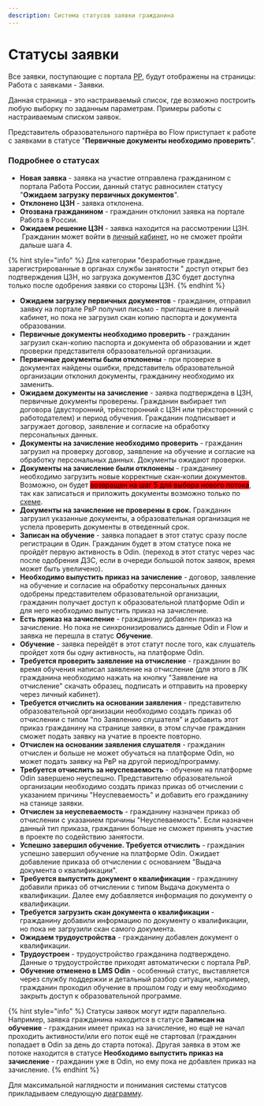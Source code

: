 ```yaml
---
description: Система статусов заявки гражданина
---
```


# Статусы заявки

Все заявки, поступающие с портала [РР](https://trudvsem.ru/), будут отображены на страницы: Работа с заявками - Заявки.&#x20;

Данная страница - это настраиваемый список, где возможно построить любую выборку по заданным параметрам. Примеры работы  с настраиваемым списком заявок.

Представитель образовательного партнёра во Flow приступает к работе с заявками в статусе "**Первичные документы необходимо проверить**".&#x20;

### **Подробнее о статусах**

* **Новая заявка** - заявка на участие отправлена гражданином с портала Работа России, данный статус равносилен статусу "**Ожидаем загрузку первичных документов**". &#x20;
* **Отклонено ЦЗН** - заявка отклонена.
* **Отозвана гражданином** - гражданин отклонил заявка на портале Работа в России.
* **Ожидаем решение ЦЗН** - заявка находится на рассмотрении ЦЗН.  Гражданин может войти в [личный кабинет](https://informa.gitbook.io/flow-kabinet-grazhdanina/), но не сможет пройти дальше шага 4.&#x20;

{% hint style="info" %}
Для категории "безработные граждане, зарегистрированные в органах службы занятости " доступ открыт без подтверждения ЦЗН, но загрузка документов ДЗС будет доступна только после одобрения заявки со стороны ЦЗН.
{% endhint %}

* **Ожидаем загрузку первичных документов** - гражданин, отправил заявку на портале РвР получил письмо - приглашение в личный кабинет, но пока не загрузил скан копию паспорта и документа образовании.
* **Первичные документы необходимо проверить** - гражданин загрузил скан-копию паспорта и документа об образовании и ждет проверки представителя образовательной организации.
* **Первичные документы были отклонены** - при проверке в документах найдены ошибки, представитель образовательной организации  отклонил документы, гражданину необходимо их заменить.
* **Ожидаем документы на зачисление** - заявка  подтверждена в ЦЗН, первичные документы проверены. Гражданин выбирает тип договора (двусторонний, трёхсторонний с ЦЗН или трёхсторонний с работодателем) и период обучения. Гражданин подписывает и  загружает договор, заявление и согласие на обработку персональных данных.
* **Документы на зачисление необходимо проверить** - гражданин загрузил на проверку договор, заявление на обучение и  согласие на обработку персональных данных. Документы ожидают проверки.
* **Документы на зачисление были отклонены** - гражданину необходимо загрузить новые корректные скан-копии документов. Возможно, он будет <mark style="background-color:red;">возвращен на шаг 5 для выбора нового потока</mark>, так как записаться и приложить документы возможно только по [схеме](broken-reference).
* **Документы на зачисление не проверены в срок.** Гражданин загрузил указанные документы, а образовательная организация не успела проверить документы в отведенный срок.
* **Записан на обучение** -  заявка попадает в этот статус сразу после регистрации в Один. Гражданин будет в этом статусе пока не пройдёт первую активность в Odin. (переход в этот статус через час после одобрения ДЗС, если в очереди большой поток заявок, время может быть увеличено).
* **Необходимо выпустить приказ на зачисление** - договор, заявление на обучение и согласие на обработку персональных данных одобрены представителем образовательной организации, гражданин получает доступ к образовательной платформе Odin и для него необходимо выпустить приказ на зачисление.
* **Есть приказ на зачисление** - гражданину добавлен приказ на зачисление. Но пока не синхронизировались данные Odin  и Flow и заявка не перешла в статус **Обучение**.
* **Обучение** -  заявка перейдёт в этот статут после того, как слушатель пройдет хотя бы одну активность,  на платформе Odin.
* **Требуется проверить заявление на отчисление** - гражданин во время обучения написал заявление на отчисление (для этого в ЛК гражданина необходимо нажать на кнопку  "Заявление на отчисление" скачать образец, подписать и отправить на проверку через личный кабинет).
* **Требуется отчислить на основании заявления** -  представителю образовательной организации необходимо создать приказ  об отчислении с типом "по Заявлению слушателя" и добавить этот приказ гражданину на странице заявки, в этом случае гражданин сможет подать заявку на учатие  в проекте повторно.
* **Отчислен на основании заявления слушателя**  - гражданин отчислен и больше не может обучаться на платформе  Odin, но может подать заявку  на РвР на другой период/программу.
* **Требуется отчислить за неуспеваемость** - обучение на платформе Odin завершено неуспешно.  Представителю образовательной организации необходимо создать приказ приказ об отчислении с указанием причины "Неуспеваемость" и добавить его гражданину на станице заявки.
* **Отчислен за неуспеваемость** -  гражданину назначен приказ об отчислении с указанием причины "Неуспеваемость". Если назначен данный тип приказа, гражданин больше не сможет принять участие в проекте по содействию занятости.
* **Успешно завершил обучение. Требуется отчислить**  - гражданин успешно завершил обучение на платформе Odin. Ожидает добавление приказа об отчислении с основанием "Выдача документа о квалификации".
* **Требуется выпустить документ о квалификации** - гражданину добавили приказ об отчислении с типом Выдача документа о квалификации. Далее ему добавляется информация по документу о квалификации.&#x20;
* **Требуется загрузить скан документа о квалификации** - гражданину добавили информацию по документу о квалификации, но пока не загрузили скан самого документа.
* **Ожидаем трудоустройства** - гражданину добавлен документ о квалификации.
* **Трудоустроен** - трудоустройство гражданина подтверждено. Данные о трудоустройстве приходят автоматически с портала РвР.&#x20;
* **Обучение отменено в LMS Odin** -  особенный статус, выставляется через службу поддержки и детальный разбор ситуации, например,  гражданин проходил обучение  в прошлом году и ему необходимо закрыть доступ к образовательной программе.&#x20;

{% hint style="info" %}
Статусы заявок могут идти параллельно. Например, заявка гражданина находится в статусе **Записан на обучение** - гражданин имеет приказ на зачисление, но ещё не начал проходить активности/или его поток ещё не стартовал (гражданин попадает в Odin за день до старта потока). Другая заявка в этом же потоке находится в статусе **Необходимо выпустить приказ на зачисление** -  гражданин уже в Odin, но ему пока не добавлен приказ на зачисление.
{% endhint %}

Для максимальной наглядности и понимания системы статусов прикладываем следующую [диаграмму](https://cacoo.com/diagrams/kpKZW4u9o09iCCFB/246EC).&#x20;
